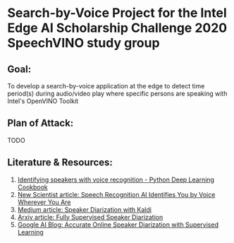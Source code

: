 # Search-by-Voice Project for the Intel Edge AI Scholarship Challenge 2020 SpeechVINO study group

## Goal:
To develop a search-by-voice application at the edge to detect time period(s) during audio/video play where specific persons are speaking with Intel's OpenVINO Toolkit

## Plan of Attack:
TODO

## Literature & Resources:
1. [Identifying speakers with voice recognition - Python Deep Learning Cookbook](https://subscription.packtpub.com/book/big_data_and_business_intelligence/9781787125193/9/ch09lvl1sec61/identifying-speakers-with-voice-recognition)
2. [New Scientist article: Speech Recognition AI Identifies You by Voice Wherever You Are](https://www.newscientist.com/article/mg22830423-100-speech-recognition-ai-identifies-you-by-voice-wherever-you-are/)
3. [Medium article: Speaker Diarization with Kaldi](https://towardsdatascience.com/speaker-diarization-with-kaldi-e30301b05cc8)
4. [Arxiv article: Fully Supervised Speaker Diarization](https://arxiv.org/abs/1810.04719)
5. [Google AI Blog: Accurate Online Speaker Diarization with Supervised Learning](https://ai.googleblog.com/2018/11/accurate-online-speaker-diarization.html)

